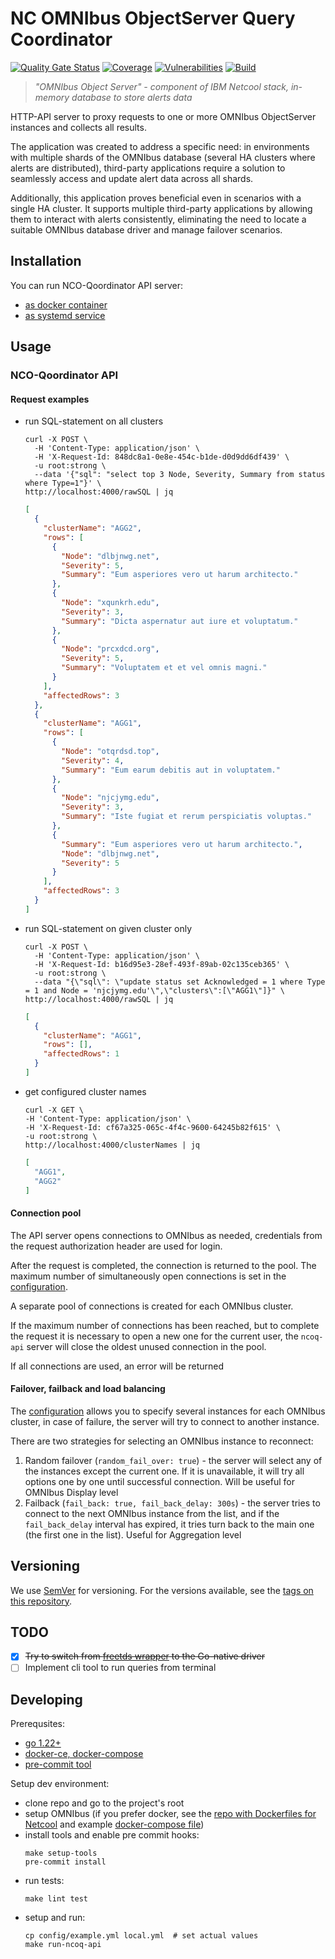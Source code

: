 # NC OMNIbus ObjectServer Query Coordinator #

[![Quality Gate Status](https://sonarcloud.io/api/project_badges/measure?project=ncotds_nco-qoordinator&metric=alert_status)](https://sonarcloud.io/summary/new_code?id=ncotds_nco-qoordinator)
[![Coverage](https://sonarcloud.io/api/project_badges/measure?project=ncotds_nco-qoordinator&metric=coverage)](https://sonarcloud.io/summary/new_code?id=ncotds_nco-qoordinator)
[![Vulnerabilities](https://sonarcloud.io/api/project_badges/measure?project=ncotds_nco-qoordinator&metric=vulnerabilities)](https://sonarcloud.io/summary/new_code?id=ncotds_nco-qoordinator)
[![Build](https://github.com/ncotds/nco-qoordinator/actions/workflows/build-release-assets.yml/badge.svg)](https://github.com/ncotds/nco-qoordinator/actions/workflows/build-release-assets.yml)

> *"OMNIbus Object Server" - component of IBM Netcool stack, in-memory database to store alerts data*

HTTP-API server to proxy requests to one or more OMNIbus ObjectServer instances and collects all results. 

The application was created to address a specific need:
in environments with multiple shards of the OMNIbus database (several HA clusters where alerts are distributed), 
third-party applications require a solution to seamlessly access and update alert data across all shards.

Additionally, this application proves beneficial even in scenarios with a single HA cluster. 
It supports multiple third-party applications by allowing them to interact with alerts consistently, 
eliminating the need to locate a suitable OMNIbus database driver and manage failover scenarios.

## Installation

You can run NCO-Qoordinator API server:
* [as docker container](docs/deploy-docker/README.md)
* [as systemd service](docs/deploy-systemd/README.md)

## Usage

### NCO-Qoordinator API

#### Request examples

* run SQL-statement on all clusters
  ```shell
  curl -X POST \
    -H 'Content-Type: application/json' \
    -H 'X-Request-Id: 848dc8a1-0e8e-454c-b1de-d0d9dd6df439' \
    -u root:strong \
    --data '{"sql": "select top 3 Node, Severity, Summary from status where Type=1"}' \
  http://localhost:4000/rawSQL | jq
  ```
  ```json
  [
    {
      "clusterName": "AGG2",
      "rows": [
        {
          "Node": "dlbjnwg.net",
          "Severity": 5,
          "Summary": "Eum asperiores vero ut harum architecto."
        },
        {
          "Node": "xqunkrh.edu",
          "Severity": 3,
          "Summary": "Dicta aspernatur aut iure et voluptatum."
        },
        {
          "Node": "prcxdcd.org",
          "Severity": 5,
          "Summary": "Voluptatem et et vel omnis magni."
        }
      ],
      "affectedRows": 3
    },
    {
      "clusterName": "AGG1",
      "rows": [
        {
          "Node": "otqrdsd.top",
          "Severity": 4,
          "Summary": "Eum earum debitis aut in voluptatem."
        },
        {
          "Node": "njcjymg.edu",
          "Severity": 3,
          "Summary": "Iste fugiat et rerum perspiciatis voluptas."
        },
        {
          "Summary": "Eum asperiores vero ut harum architecto.",
          "Node": "dlbjnwg.net",
          "Severity": 5
        }
      ],
      "affectedRows": 3
    }
  ]
  ```
* run SQL-statement on given cluster only
  ```shell
  curl -X POST \
    -H 'Content-Type: application/json' \
    -H 'X-Request-Id: b16d95e3-28ef-493f-89ab-02c135ceb365' \
    -u root:strong \
    --data "{\"sql\": \"update status set Acknowledged = 1 where Type = 1 and Node = 'njcjymg.edu'\",\"clusters\":[\"AGG1\"]}" \
  http://localhost:4000/rawSQL | jq
  ```
  ```json
  [
    {
      "clusterName": "AGG1",
      "rows": [],
      "affectedRows": 1
    }
  ]
  ```
* get configured cluster names
  ```shell
  curl -X GET \
  -H 'Content-Type: application/json' \
  -H 'X-Request-Id: cf67a325-065c-4f4c-9600-64245b82f615' \
  -u root:strong \
  http://localhost:4000/clusterNames | jq
  ```
  ```json
  [
    "AGG1",
    "AGG2"
  ]
  ```
  
#### Connection pool

The API server opens connections to OMNIbus as needed,
credentials from the request authorization header are used for login.

After the request is completed, the connection is returned to the pool. 
The maximum number of simultaneously open connections is set in the [configuration](config/example.yml).

A separate pool of connections is created for each OMNIbus cluster.

If the maximum number of connections has been reached, but to complete the request 
it is necessary to open a new one for the current user, the `ncoq-api` server will close 
the oldest unused connection in the pool. 

If all connections are used, an error will be returned

#### Failover, failback and load balancing

The [configuration](config/example.yml) allows you to specify several instances for each OMNIbus cluster, 
in case of failure, the server will try to connect to another instance.

There are two strategies for selecting an OMNIbus instance to reconnect:
1) Random failover (`random_fail_over: true`) - the server will select any of the instances 
   except the current one. If it is unavailable, it will try all options one by one 
   until successful connection. Will be useful for OMNIbus Display level
2) Failback (`fail_back: true, fail_back_delay: 300s`) - the server tries to connect to 
   the next OMNIbus instance from the list, and if the `fail_back_delay` interval has expired, 
   it tries turn back to the main one (the first one in the list). 
   Useful for Aggregation level

## Versioning

We use [SemVer](http://semver.org/) for versioning.
For the versions available, see the [tags on this repository](https://github.com/ncotds/nco-qoordinator/tags). 


## TODO

- [x] ~~Try to switch from [freetds wrapper](https://github.com/minus5/gofreetds) to the Go-native driver~~
- [ ] Implement cli tool to run queries from terminal

## Developing

Prerequsites:

* [go 1.22+](https://go.dev/doc/install)
* [docker-ce, docker-compose](https://docs.docker.com/engine/install/)
* [pre-commit tool](https://pre-commit.com/#install)

Setup dev environment:

* clone repo and go to the project's root
* setup OMNIbus
  (if you prefer docker, 
   see the [repo with Dockerfiles for Netcool](https://github.com/juliusloman/docker-omnibus)
   and example [docker-compose file](tests/docker-compose-omni.yml))
* install tools and enable pre commit hooks:
  ```
  make setup-tools 
  pre-commit install
  ```
* run tests:
  ```
  make lint test
  ```
* setup and run:
  ```
  cp config/example.yml local.yml  # set actual values
  make run-ncoq-api
  ```